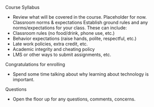 Course Syllabus
- Review what will be covered in the course. Placeholder for now.
Classroom norms & expectations
Establish ground rules and any norms/expectations for your class. These can include:
- Classroom rules (no food/drink, phone use, etc.)
- Behavior expectations (raise hands, polite, respectful, etc.)
- Late work policies, extra credit, etc.
- Academic integrity and cheating policy
- LMS or other ways to submit assignments, etc.

Congratulations for enrolling
- Spend some time talking about why learning about technology is important.

Questions
- Open the floor up for any questions, comments, concerns.
